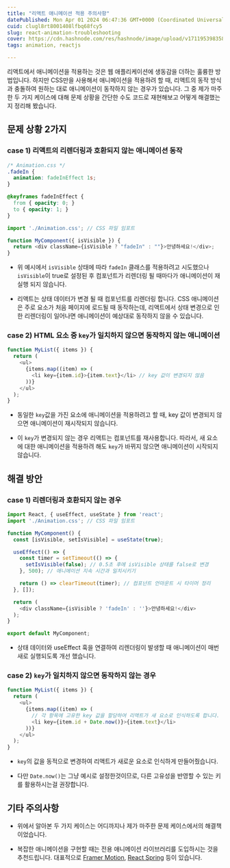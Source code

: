 ```yaml
---
title: "리액트 애니메이션 적용 주의사항"
datePublished: Mon Apr 01 2024 06:47:36 GMT+0000 (Coordinated Universal Time)
cuid: clugl8rt8001408lfbq68fcy5
slug: react-animation-troubleshooting
cover: https://cdn.hashnode.com/res/hashnode/image/upload/v1711953983584/9986dc8f-b1c1-430c-b8c9-ca8cd484cfaf.webp
tags: animation, reactjs

---
```


리액트에서 애니메이션을 적용하는 것은 웹 애플리케이션에 생동감을 더하는 훌륭한 방법입니다. 하지만 CSS만을 사용해서 애니메이션을 적용하려 할 때, 리액트의 동작 방식과 충돌하여 원하는 대로 애니메이션이 동작하지 않는 경우가 있습니다. 그 중 제가 마주한 두 가지 케이스에 대해 문제 상황을 간단한 수도 코드로 재현해보고 어떻게 해결했는지 정리해 봤습니다.

## 문제 상황 2가지

### case 1) **리액트의 리렌더링과 호환되지 않는 애니메이션 동작**

```css
/* Animation.css */
.fadeIn {
  animation: fadeInEffect 1s;
}

@keyframes fadeInEffect {
  from { opacity: 0; }
  to { opacity: 1; }
}
```

```javascript
import './Animation.css'; // CSS 파일 임포트

function MyComponent({ isVisible }) {
  return <div className={isVisible ? "fadeIn" : ""}>안녕하세요!</div>;
}
```

* 위 예시에서 `isVisible` 상태에 따라 `fadeIn` 클래스를 적용하려고 시도했으나 `isVisible`이 true로 설정된 후 컴포넌트가 리렌더링 될 때마다가 애니메이션이 재실행 되지 않습니다.
    
* 리액트는 상태 데이터가 변경 될 때 컴포넌트를 리렌더링 합니다. CSS 애니메이션은 주로 요소가 처음 페이지에 로드될 때 동작하는데, 리액트에서 상태 변경으로 인한 리렌더링이 일어나면 애니메이션이 예상대로 동작하지 않을 수 있습니다.
    

### case 2) **HTML 요소 중** `key`**가 일치하지 않으면 동작하지 않는 애니메이션**

```javascript
function MyList({ items }) {
  return (
    <ul>
      {items.map((item) => (
        <li key={item.id}>{item.text}</li> // key 값이 변경되지 않음
      ))}
    </ul>
  );
}
```

* 동일한 `key`값을 가진 요소에 애니메이션을 적용하려고 할 때, key 값이 변경되지 않으면 애니메이션이 재시작되지 않습니다.
    
* 이 `key`가 변경되지 않는 경우 리액트는 컴포넌트를 재사용합니다. 따라서, 새 요소에 대한 애니메이션을 적용하려 해도 `key`가 바뀌지 않으면 애니메이션이 시작되지 않습니다.
    

## 해결 방안

### case 1) 리렌더링과 호환되지 않는 경우

```javascript
import React, { useEffect, useState } from 'react';
import './Animation.css'; // CSS 파일 임포트

function MyComponent() {
  const [isVisible, setIsVisible] = useState(true);

  useEffect(() => {
    const timer = setTimeout(() => {
      setIsVisible(false); // 0.5초 후에 isVisible 상태를 false로 변경
    }, 500); // 애니메이션 지속 시간과 일치시키기

    return () => clearTimeout(timer); // 컴포넌트 언마운트 시 타이머 정리
  }, []);

  return (
    <div className={isVisible ? 'fadeIn' : ''}>안녕하세요!</div>
  );
}

export default MyComponent;
```

* 상태 데이터와 useEffect 훅을 연결하여 리렌더링이 발생할 때 애니메이션이 매번 새로 실행되도록 개선 했습니다.
    

### case 2) `key`가 일치하지 않으면 동작하지 않는 경우

```javascript
function MyList({ items }) {
  return (
    <ul>
      {items.map((item) => (
        // 각 항목에 고유한 key 값을 할당하여 리액트가 새 요소로 인식하도록 합니다.
        <li key={item.id + Date.now()}>{item.text}</li>
      ))}
    </ul>
  );
}
```

* `key`의 값을 동적으로 변경하여 리액트가 새로운 요소로 인식하게 만들어줬습니다.
    
* 다만 `Date.now()`는 그냥 예시로 설정한것이므로, 다른 고유성을 반영할 수 있는 키를 활용하시는걸 권장합니다.
    

## 기타 주의사항

* 위에서 알아본 두 가지 케이스는 어디까지나 제가 마주한 문제 케이스에서의 해결책이었습니다.
    
* 복잡한 애니메이션을 구현할 때는 전용 애니메이션 라이브러리를 도입하시는 것을 추천드립니다. 대표적으로 [Framer Motion](https://www.framer.com/motion/), [React Spring](https://www.react-spring.dev/) 등이 있습니다.